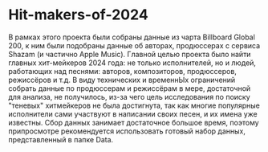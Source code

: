 # Hit-makers-of-2024
В рамках этого проекта были собраны данные из чарта Billboard Global 200, к ним были подобраны данные об авторах, продюссерах с сервиса Shazam (и частично Apple Music). Главной целью проекта было найти главных хит-мейкеров 2024 года: не только исполнителей, но и людей, работающих над песнями: авторов, композиторов, продюссеров, режиссёров и т.д. В виду технических и временнЫх ограничений собрать данные по продюссерам и режиссёрам в мере, достаточной для анализа, не получилось, из-за чего цель исследования по поиску "теневых" хитмейкеров не была достигнута, так как многие популярные исполнители сами участвуют в написании своих песен, и их имена уже известны.
Сбор данных занимает достаточное большое время, поэтому припросмотре рекомендуется использовать готовый набор данных, представленный в папке Data.
